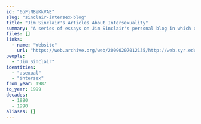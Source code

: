 ```yaml
---
id: "6oFjN8eKkVAE"
slug: "sinclair-intersex-blog"
title: "Jim Sinclair's Articles About Intersexuality"
summary: "A series of essays on Jim Sinclair's personal blog in which xe talks about being intersex and asexual"
files: []
links:
  - name: "Website"
    url: "https://web.archive.org/web/20090207012135/http://web.syr.edu/~jisincla/intersex.htm"
people:
  - "Jim Sinclair"
identities:
  - "asexual"
  - "intersex"
from_year: 1987
to_year: 1999
decades:
  - 1980
  - 1990
aliases: []
---
```

